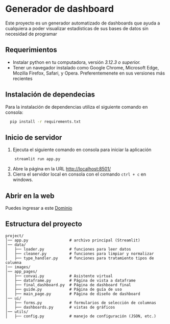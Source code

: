 # Generador de dashboard
Este proyecto es un generador automatizado de dashboards que ayuda a cualquiera a poder visualizar estadísticas de sus bases de datos sin necesidad de programar

## Requerimientos
- Instalar python en tu computadora, versión *3.12.3 o superior.* 
- Tener un navegador instalado como Google Chrome, Microsoft Edge, Mozilla Firefox, Safari, y Opera. Preferentemenete en sus versiones más recientes
## Instalación de dependecias
Para la instalación de dependencias utiliza el siguiente comando en consola:
```bash
  pip install -r requirements.txt
```
## Inicio de servidor
1. Ejecuta el siguiente comando en consola para iniciar la aplicación
```bash
    streamlit run app.py
```
2. Abre la página en la URL [http://localhost:8501/](http://localhost:8501/)
3. Cierra el servidor local en consola con el comando `ctrl + c` en windows.

## Abrir en la web
Puedes ingresar a este [Dominio](https://generadordashboard.streamlit.app/)

## Estructura del proyecto 

```
project/
│── app.py                  # archivo principal (Streamlit)
│── data/
│   ├── loader.py           # funciones para leer datos
│   ├── cleaner.py          # funciones para limpiar y normalizar
│   ├── type_handler.py     # funciones para tratamiento tipos de columna
│── images/
│── app_pages/
│   ├── convai.py           # Asistente virtual
│   ├── dataframe.py        # Página de vista a dataframe 
│   ├── final_dashboard.py  # Página de dashboard final
│   ├── guide.py            # Página de guía de uso
│   ├── main_page.py        # Página de diseño de dashboard
│── ui/
│   ├── forms.py            # formularios de selección de columnas
│   ├── dashboards.py       # vistas de gráficos
│── utils/
│   ├── config.py           # manejo de configuración (JSON, etc.)

```

